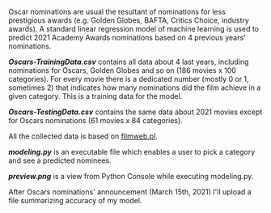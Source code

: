 Oscar nominations are usual the resultant of nominations for less prestigious awards (e.g. Golden Globes, BAFTA, Critics Choice, industry awards). A standard linear 
regression model of machine learning is used to predict 2021 Academy Awards nominations based on 4 previous years' nominations.

***Oscars-TrainingData.csv*** contains all data about 4 last years, including nominations for Oscars, Golden Globes and so on (186 movies x 100 categories). For every movie there is a dedicated number (mostly 0
or 1, sometimes 2) that indicates how many nominations did the film achieve in a given category. This is a training data for the model.

***Oscars-TestingData.csv*** contains the same data about 2021 movies except for Oscars nominations (61 movies x 84 categories).

All the collected data is based on [filmweb.pl](https://www.filmweb.pl/awards).

***modeling.py*** is an executable file which enables a user to pick a category and see a predicted nominees.

***preview.png*** is a view from Python Console while executing modeling.py.

After Oscars nominations' announcement (March 15th, 2021) I'll upload a file summarizing accuracy of my model.
